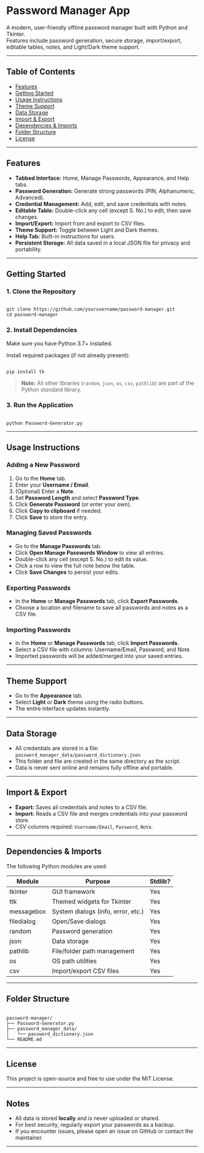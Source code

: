 # Password Manager App

A modern, user-friendly offline password manager built with Python and Tkinter.  
Features include password generation, secure storage, import/export, editable tables, notes, and Light/Dark theme support.

---

## Table of Contents

- [Features](#features)
- [Getting Started](#getting-started)
- [Usage Instructions](#usage-instructions)
- [Theme Support](#theme-support)
- [Data Storage](#data-storage)
- [Import & Export](#import--export)
- [Dependencies & Imports](#dependencies--imports)
- [Folder Structure](#folder-structure)
- [License](#license)

---

## Features

- **Tabbed Interface:** Home, Manage Passwords, Appearance, and Help tabs.
- **Password Generation:** Generate strong passwords (PIN, Alphanumeric, Advanced).
- **Credential Management:** Add, edit, and save credentials with notes.
- **Editable Table:** Double-click any cell (except S. No.) to edit, then save changes.
- **Import/Export:** Import from and export to CSV files.
- **Theme Support:** Toggle between Light and Dark themes.
- **Help Tab:** Built-in instructions for users.
- **Persistent Storage:** All data saved in a local JSON file for privacy and portability.

---

## Getting Started

### 1. Clone the Repository

```

git clone https://github.com/yourusername/password-manager.git
cd password-manager

```

### 2. Install Dependencies

Make sure you have Python 3.7+ installed.

Install required packages (if not already present):

```

pip install tk

```

> **Note:** All other libraries (`random`, `json`, `os`, `csv`, `pathlib`) are part of the Python standard library.

### 3. Run the Application

```

python Password-Generator.py

```

---

## Usage Instructions

### Adding a New Password

1. Go to the **Home** tab.
2. Enter your **Username / Email**.
3. (Optional) Enter a **Note**.
4. Set **Password Length** and select **Password Type**.
5. Click **Generate Password** (or enter your own).
6. Click **Copy to clipboard** if needed.
7. Click **Save** to store the entry.

### Managing Saved Passwords

- Go to the **Manage Passwords** tab.
- Click **Open Manage Passwords Window** to view all entries.
- Double-click any cell (except S. No.) to edit its value.
- Click a row to view the full note below the table.
- Click **Save Changes** to persist your edits.

### Exporting Passwords

- In the **Home** or **Manage Passwords** tab, click **Export Passwords**.
- Choose a location and filename to save all passwords and notes as a CSV file.

### Importing Passwords

- In the **Home** or **Manage Passwords** tab, click **Import Passwords**.
- Select a CSV file with columns: Username/Email, Password, and Note.
- Imported passwords will be added/merged into your saved entries.

---

## Theme Support

- Go to the **Appearance** tab.
- Select **Light** or **Dark** theme using the radio buttons.
- The entire interface updates instantly.

---

## Data Storage

- All credentials are stored in a file:  
  `password_manager_data/password_dictionary.json`
- This folder and file are created in the same directory as the script.
- Data is never sent online and remains fully offline and portable.

---

## Import & Export

- **Export:** Saves all credentials and notes to a CSV file.
- **Import:** Reads a CSV file and merges credentials into your password store.
- CSV columns required: `Username/Email`, `Password`, `Note`.

---

## Dependencies & Imports

The following Python modules are used:

| Module         | Purpose                                      | Stdlib? |
|----------------|----------------------------------------------|---------|
| tkinter        | GUI framework                                | Yes     |
| ttk            | Themed widgets for Tkinter                   | Yes     |
| messagebox     | System dialogs (info, error, etc.)           | Yes     |
| filedialog     | Open/Save dialogs                            | Yes     |
| random         | Password generation                          | Yes     |
| json           | Data storage                                 | Yes     |
| pathlib        | File/folder path management                  | Yes     |
| os             | OS path utilities                            | Yes     |
| csv            | Import/export CSV files                      | Yes     |

---

## Folder Structure

```

password-manager/
├── Password-Generator.py
├── password_manager_data/
│   └── password_dictionary.json
└── README.md

```

---

## License

This project is open-source and free to use under the MIT License.

---

## Notes

- All data is stored **locally** and is never uploaded or shared.
- For best security, regularly export your passwords as a backup.
- If you encounter issues, please open an issue on GitHub or contact the maintainer.

---